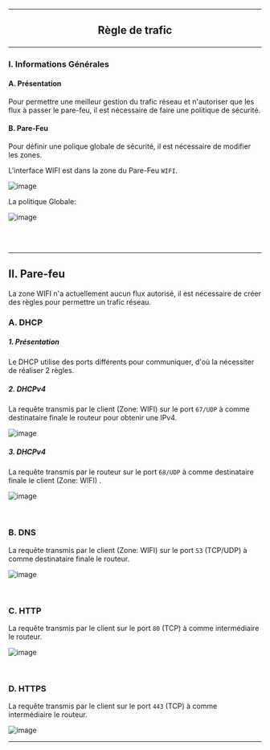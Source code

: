----------------------------------------------------------------------------------------------------------------------------------
## <p align='center'> Règle de trafic </p>
----------------------------------------------------------------------------------------------------------------------------------
### I. Informations Générales
#### A. Présentation
Pour permettre une meilleur gestion du trafic réseau et n'autoriser que les flux à passer le pare-feu, il est nécessaire de faire une politique de sécurité.

#### B. Pare-Feu
Pour définir une polique globale de sécurité, il est nécessaire de modifier les zones.

L'interface WIFI est dans la zone du Pare-Feu `WIFI`.

![image](https://github.com/user-attachments/assets/e0ea28e8-e245-4e0a-9e58-c60aec6b8066)

La politique Globale: 

![image](https://github.com/user-attachments/assets/6e9b7929-d1ce-43ed-806c-4d7f7f7f5cc1)


<br />
<br />

----------------------------------------------------------------------------------------------------------------------------------
## II. Pare-feu
La zone WIFI n'a actuellement aucun flux autorisé, il est nécessaire de créer des règles pour permettre un trafic réseau.

### A. DHCP
##### 1. Présentation
Le DHCP utilise des ports différents pour communiquer, d'où la nécessiter de réaliser 2 règles.

##### 2. DHCPv4
La requête transmis par le client (Zone: WIFI) sur le port `67/UDP` à comme destinataire finale le routeur pour obtenir une IPv4.

![image](https://github.com/user-attachments/assets/7c76f1c3-c926-4171-8cdc-bf05486f5c22)


##### 3. DHCPv4
La requête transmis par le routeur sur le port `68/UDP` à comme destinataire finale le client (Zone: WIFI) .

![image](https://github.com/user-attachments/assets/12be971e-96f0-4ef1-830a-420adf900f95)

<br />

### B. DNS
La requête transmis par le client (Zone: WIFI) sur le port `53` (TCP/UDP) à comme destinataire finale le routeur.

![image](https://github.com/user-attachments/assets/ab5335b1-3527-4bb0-ac61-67ba3ff8a9a9)

<br />

### C. HTTP
La requête transmis par le client sur le port `80` (TCP) à comme intermédiaire le routeur.

![image](https://github.com/user-attachments/assets/cdd9d874-7bfe-4d1e-958e-81d7041205b0)


<br />

### D. HTTPS
La requête transmis par le client sur le port `443` (TCP) à comme intermédiaire le routeur.

![image](https://github.com/user-attachments/assets/7d03fcbf-27f6-47b3-adf4-9e30ce37ad3c)


----------------------------------------------------------------------------------------------------------------------------------
